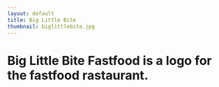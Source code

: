 ```yaml
---
layout: default
title: Big Little Bite
thumbnail: biglittlebite.jpg
---
```


# Big Little Bite Fastfood is a logo for the fastfood rastaurant.
